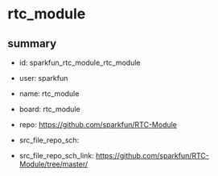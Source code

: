 # rtc_module
 
## summary 
* id: sparkfun_rtc_module_rtc_module
* user: sparkfun
* name: rtc_module
* board: rtc_module
* repo: https://github.com/sparkfun/RTC-Module



* src_file_repo_sch: 
* src_file_repo_sch_link: https://github.com/sparkfun/RTC-Module/tree/master/





